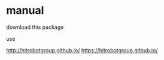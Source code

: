 # manual

download this package

use 

http://hitrobotgroup.github.io/
https://hitrobotgroup.github.io/
